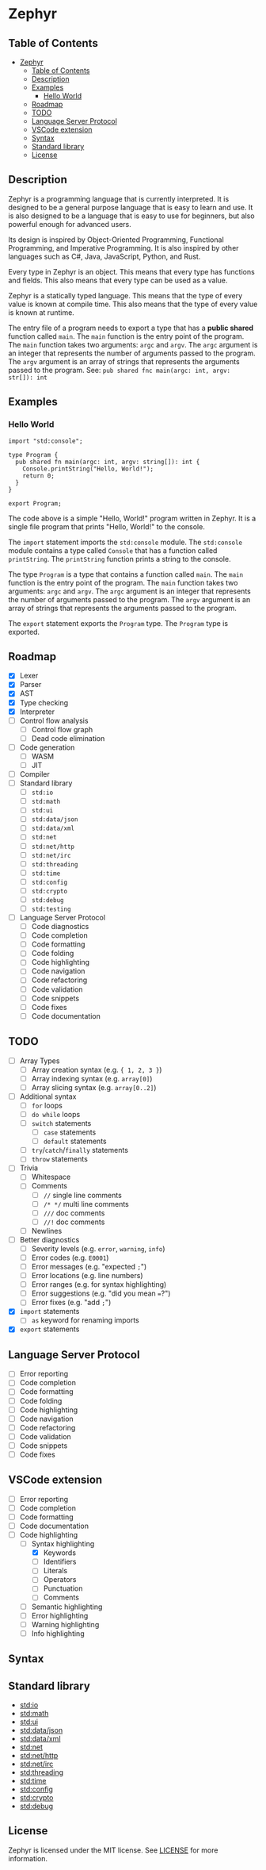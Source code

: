 # Zephyr

## Table of Contents

<!-- TOC -->
* [Zephyr](#zephyr)
  * [Table of Contents](#table-of-contents)
  * [Description](#description)
  * [Examples](#examples)
    * [Hello World](#hello-world)
  * [Roadmap](#roadmap)
  * [TODO](#todo)
  * [Language Server Protocol](#language-server-protocol)
  * [VSCode extension](#vscode-extension)
  * [Syntax](#syntax)
  * [Standard library](#standard-library)
  * [License](#license)
<!-- TOC -->

## Description

Zephyr is a programming language that is currently interpreted. It is designed to be a general purpose language that is easy to learn and use. It is also designed to be a language that is easy to use for beginners, but also powerful enough for advanced users.

Its design is inspired by Object-Oriented Programming, Functional Programming, and Imperative Programming. It is also inspired by other languages such as C#, Java, JavaScript, Python, and Rust.

Every type in Zephyr is an object. This means that every type has functions and fields. This also means that every type can be used as a value.

Zephyr is a statically typed language. This means that the type of every value is known at compile time. This also means that the type of every value is known at runtime.

The entry file of a program needs to export a type that has a **public shared** function called `main`. The `main` function is the entry point of the program. The `main` function takes two arguments: `argc` and `argv`. The `argc` argument is an integer that represents the number of arguments passed to the program. The `argv` argument is an array of strings that represents the arguments passed to the program.
See: `pub shared fnc main(argc: int, argv: str[]): int`

## Examples

### Hello World

```zephyr
import "std:console";

type Program {
  pub shared fn main(argc: int, argv: string[]): int {
    Console.printString("Hello, World!");
    return 0;
  }
}

export Program;
```

The code above is a simple "Hello, World!" program written in Zephyr. It is a single file program that prints "Hello, World!" to the console.

The `import` statement imports the `std:console` module. The `std:console` module contains a type called `Console` that has a function called `printString`. The `printString` function prints a string to the console.

The type `Program` is a type that contains a function called `main`. The `main` function is the entry point of the program. The `main` function takes two arguments: `argc` and `argv`. The `argc` argument is an integer that represents the number of arguments passed to the program. The `argv` argument is an array of strings that represents the arguments passed to the program.

The `export` statement exports the `Program` type. The `Program` type is exported.

## Roadmap

- [x] Lexer
- [x] Parser
- [x] AST
- [x] Type checking
- [x] Interpreter
- [ ] Control flow analysis
  - [ ] Control flow graph
  - [ ] Dead code elimination
- [ ] Code generation
  - [ ] WASM
  - [ ] JIT
- [ ] Compiler
- [ ] Standard library
  - [ ] `std:io`
  - [ ] `std:math`
  - [ ] `std:ui`
  - [ ] `std:data/json`
  - [ ] `std:data/xml`
  - [ ] `std:net`
  - [ ] `std:net/http`
  - [ ] `std:net/irc`
  - [ ] `std:threading`
  - [ ] `std:time`
  - [ ] `std:config`
  - [ ] `std:crypto`
  - [ ] `std:debug`
  - [ ] `std:testing`
- [ ] Language Server Protocol
  - [ ] Code diagnostics
  - [ ] Code completion
  - [ ] Code formatting
  - [ ] Code folding
  - [ ] Code highlighting
  - [ ] Code navigation
  - [ ] Code refactoring
  - [ ] Code validation
  - [ ] Code snippets
  - [ ] Code fixes
  - [ ] Code documentation

## TODO

- [ ] Array Types
  - [ ] Array creation syntax (e.g. `{ 1, 2, 3 }`)
  - [ ] Array indexing syntax (e.g. `array[0]`)
  - [ ] Array slicing syntax (e.g. `array[0..2]`)
- [ ] Additional syntax
  - [ ] `for` loops
  - [ ] `do while` loops
  - [ ] `switch` statements
    - [ ] `case` statements
    - [ ] `default` statements
  - [ ] `try`/`catch`/`finally` statements
  - [ ] `throw` statements
- [ ] Trivia
    - [ ] Whitespace
    - [ ] Comments
        - [ ] `//` single line comments
        - [ ] `/* */` multi line comments
        - [ ] `///` doc comments
        - [ ] `//!` doc comments
    - [ ] Newlines
- [ ] Better diagnostics 
  - [ ] Severity levels (e.g. `error`, `warning`, `info`)
  - [ ] Error codes (e.g. `E0001`)
  - [ ] Error messages (e.g. "expected `;`")
  - [ ] Error locations (e.g. line numbers)
  - [ ] Error ranges (e.g. for syntax highlighting)
  - [ ] Error suggestions (e.g. "did you mean `=`?")
  - [ ] Error fixes (e.g. "add `;`")
- [x] `import` statements
    - [ ] `as` keyword for renaming imports
- [x] `export` statements

## Language Server Protocol

- [ ] Error reporting
- [ ] Code completion
- [ ] Code formatting
- [ ] Code folding
- [ ] Code highlighting
- [ ] Code navigation
- [ ] Code refactoring
- [ ] Code validation
- [ ] Code snippets
- [ ] Code fixes

## VSCode extension

- [ ] Error reporting
- [ ] Code completion
- [ ] Code formatting
- [ ] Code documentation
- [ ] Code highlighting
  - [ ] Syntax highlighting
    - [x] Keywords
    - [ ] Identifiers
    - [ ] Literals
    - [ ] Operators
    - [ ] Punctuation
    - [ ] Comments
  - [ ] Semantic highlighting
  - [ ] Error highlighting
  - [ ] Warning highlighting
  - [ ] Info highlighting

## Syntax

## Standard library

* [std:io](STD-IO.md)
* [std:math](STD-MATH.md)
* [std:ui](STD-UI.md)
* [std:data/json](STD-DATA-JSON.md)
* [std:data/xml](STD-DATA-XML.md)
* [std:net](STD-WEB.md)
* [std:net/http](STD-NET-HTTP.md)
* [std:net/irc](STD-NET-IRC.md)
* [std:threading](STD-THREADING.md)
* [std:time](STD-TIME.md)
* [std:config](STD-CONFIG.md)
* [std:crypto](STD-CRYPTO.md)
* [std:debug](STD-DEBUG.md)

## License

Zephyr is licensed under the MIT license. See [LICENSE](LICENSE) for more information.